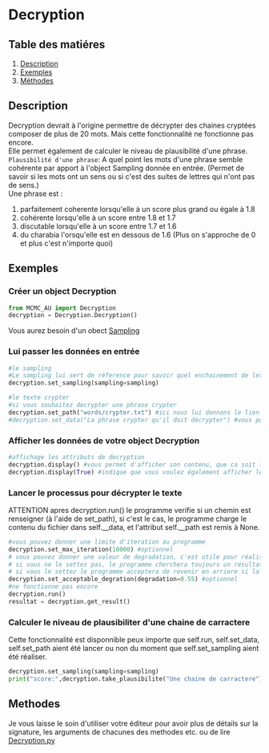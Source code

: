 # Decryption 
## Table des matiéres
1. [Description](#description)
2. [Exemples](#exemples)
3. [Méthodes](#methodes)

## Description 
Decryption devrait à l'origine permettre de décrypter des chaines cryptées composer de plus de 20 mots. Mais cette fonctionnalité ne fonctionne pas encore.  
Elle permet également de calculer le niveau de plausibilité d'une phrase.  
`Plausibilité d'une phrase`: A quel point les mots d'une phrase semble cohérente par apport à l'object Sampling donnée en entrée. (Permet de savoir si les mots ont un sens ou si c'est des suites de lettres qui n'ont pas de sens.)  
Une phrase est : 
1. parfaitement coherente lorsqu'elle à un score plus grand ou égale à 1.8
2. cohérente lorsqu'elle à un score entre 1.8 et 1.7 
3. discutable lorsqu'elle à un score entre 1.7 et 1.6
4. du charabia l'orsqu'elle est en dessous de 1.6 (Plus on s'approche de 0 et plus c'est n'importe quoi)

## Exemples 
### Créer un object Decryption
```python
from MCMC_AU import Decryption
decryption = Decryption.Decryption()
```
Vous aurez besoin d'un obect [Sampling](sampling.md)
### Lui passer les données en entrée
```py
#le sampling 
#Le sampling lui sert de réference pour savoir quel enchainement de lettre est correcte ou non
decryption.set_sampling(sampling=sampling)

#le texte crypter
#si vous souhaitez decrypter une phrase crypter 
decryption.set_path("words/crypter.txt") #ici nous lui donnons le lien vers un fichier texte contenant une phrase crypter
#decryption.set_data("La phrase crypter qu'il doit décrypter") #vous pouvez par exemple passer une variable ayant du texte crypter reccuperer depuis une api ou un fichier que vous auriez déja charger
```
### Afficher les données de votre object Decryption
```py
#affichage les attributs de decryption 
decryption.display() #vous permet d'afficher son contenu, que ca soit le path, data, resultat etc. ca peut etre pratique pour débugger
decryption.display(True) #indique que vous voulez également afficher le resultat, pouvant etre assez consequent nous avons décider de le mettre en option
```
### Lancer le processus pour décrypter le texte
ATTENTION apres decryption.run() le programme verifie si un chemin est renseigner (à l'aide de set_path), si c'est le cas, le programme charge le contenu du fichier dans self.__data, et l'attribut self.__path est remis à None.
```py
#vous pouvez donner une limite d'iteration au programme
decryption.set_max_iteration(10000) #optionnel
# vous pouvez donner une valeur de degradation, c'est utile pour réaliser l'algorithme de métropolis
# si vous ne le settez pas, le programme cherchera toujours un résultat avec un score de plausibilité plus grandes que la derniere 
# si vous le settez le programme acceptera de revenir en arriere si la plausibilité qu'il vient de trouver est comprise entre [derniere_grande_plausibilité, derniere_grande_plausibilité - degradation]  
decryption.set_acceptable_degration(degradation=0.55) #optionnel
#ne fonctionne pas encore
decryption.run()
resultat = decryption.get_result()  
```
### Calculer le niveau de plausibiliter d'une chaine de carractere
Cette fonctionnalité est disponnible peux importe que self.run, self.set_data, self.set_path aient été lancer ou non du moment que self.set_sampling aient été réaliser.
```py
decryption.set_sampling(sampling=sampling)
print("score:",decryption.take_plausibilite("Une chaine de carractere")) #renvoie le score de plausibiliter
```

## Methodes
Je vous laisse le soin d'utiliser votre éditeur pour avoir plus de détails sur la signature, les arguments de chacunes des methodes etc. ou de lire [Decryption.py](https://github.com/elamani-drawing/mcmc-au/blob/main/src/MCMC_AU/Decryption.py)